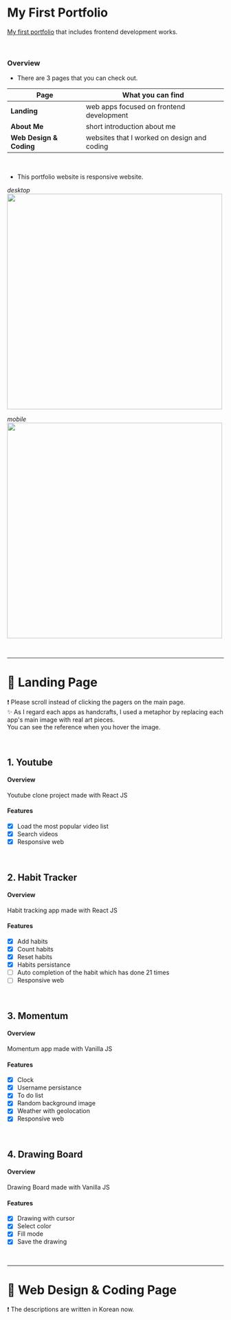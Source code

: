 # My First Portfolio
[My first portfolio](https://jo-soyoung.github.io/my-first-portfolio/) that includes frontend development works.

<br/>

### Overview
- There are 3 pages that you can check out.

|Page|What you can find|
|-- |--|
|**Landing**|web apps focused on frontend development|
|**About Me**|short introduction about me|
|**Web Design & Coding**|websites that I worked on design and coding|

<br/>


- This portfolio website is responsive website.

_desktop_ 
<br/>
<img src="https://postfiles.pstatic.net/MjAyMTA0MjhfMjI0/MDAxNjE5NTM3NTYwMDU0.wVxMoS_NWWoPczWn0RMQg7vIYR6mpQ91w7rK-nXIugkg.0wkq3DHEp2Itae2n4gYnpkTHZRf7Z3hMg5mhBdZbFEYg.PNG.cookr3/image.png?type=w773" width="500" />

_mobile_
<br/>
<img src="https://postfiles.pstatic.net/MjAyMTA0MjhfMjM3/MDAxNjE5NTQwMTEzNzM3.gk9nCN8G8z_pZxdgdeAiUIbjNQ8xhRCyDBa4vIn2_bYg.zSLSyWvQ4TyxwBg_cyPTGVSX3o42wju_lB2PwLB8js0g.JPEG.cookr3/IMG_8436.jpg?type=w773" width="500" />


<br/>


---

# :book: Landing Page
❗ Please scroll instead of clicking the pagers on the main page.
<br/>
✨ As I regard each apps as handcrafts, I used a metaphor by replacing each app's main image with real art pieces. <br/>
You can see the reference when you hover the image.


<br/>

## 1. Youtube
#### Overview
Youtube clone project made with React JS

#### Features
* [x] Load the most popular video list
* [x] Search videos
* [x] Responsive web

<br/>

## 2. Habit Tracker
#### Overview
Habit tracking app made with React JS

#### Features
* [x] Add habits
* [x] Count habits
* [x] Reset habits
* [x] Habits persistance
* [ ] Auto completion of the habit which has done 21 times
* [ ] Responsive web

<br/>


## 3. Momentum
#### Overview
Momentum app made with Vanilla JS

#### Features
* [x] Clock
* [x] Username persistance
* [x] To do list
* [x] Random background image
* [x] Weather with geolocation
* [x] Responsive web

<br/>


## 4. Drawing Board
#### Overview
Drawing Board made with Vanilla JS

#### Features
* [x] Drawing with cursor
* [x] Select color
* [x] Fill mode
* [x] Save the drawing

<br/>

---

# :book: Web Design & Coding Page
:exclamation: The descriptions are written in Korean now.

<br/>
